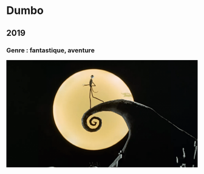   # Dumbo

  ## 2019

  ### Genre : fantastique, aventure

  ![alt text](img/nightmare-christmas.png "Github img")


